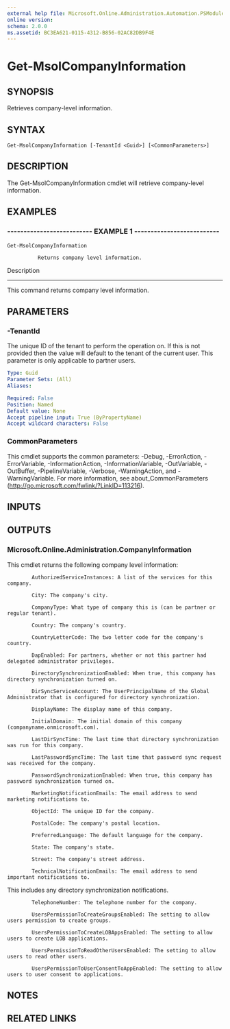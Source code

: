 ```yaml
---
external help file: Microsoft.Online.Administration.Automation.PSModule.dll-Help.xml
online version: 
schema: 2.0.0
ms.assetid: BC3EA621-0115-4312-B856-02AC82DB9F4E
---
```


# Get-MsolCompanyInformation

## SYNOPSIS
Retrieves company-level information.

## SYNTAX

```
Get-MsolCompanyInformation [-TenantId <Guid>] [<CommonParameters>]
```

## DESCRIPTION
The Get-MsolCompanyInformation cmdlet will retrieve company-level information.

## EXAMPLES

### -------------------------- EXAMPLE 1 --------------------------
```
Get-MsolCompanyInformation

          Returns company level information.
```

Description

-----------

This command returns company level information.

## PARAMETERS

### -TenantId
The unique ID of the tenant to perform the operation on.
If this is not provided then the value will default to the tenant of the current user.
This parameter is only applicable to partner users.

```yaml
Type: Guid
Parameter Sets: (All)
Aliases: 

Required: False
Position: Named
Default value: None
Accept pipeline input: True (ByPropertyName)
Accept wildcard characters: False
```

### CommonParameters
This cmdlet supports the common parameters: -Debug, -ErrorAction, -ErrorVariable, -InformationAction, -InformationVariable, -OutVariable, -OutBuffer, -PipelineVariable, -Verbose, -WarningAction, and -WarningVariable. For more information, see about_CommonParameters (http://go.microsoft.com/fwlink/?LinkID=113216).

## INPUTS

## OUTPUTS

### Microsoft.Online.Administration.CompanyInformation
This cmdlet returns the following company level information:

            AuthorizedServiceInstances: A list of the services for this company.

            City: The company's city.

            CompanyType: What type of company this is (can be partner or regular tenant).

            Country: The company's country.

            CountryLetterCode: The two letter code for the company's country.

            DapEnabled: For partners, whether or not this partner had delegated administrator privileges.

            DirectorySynchronizationEnabled: When true, this company has directory synchronization turned on.

            DirSyncServiceAccount: The UserPrincipalName of the Global Administrator that is configured for directory synchronization.

            DisplayName: The display name of this company.

            InitialDomain: The initial domain of this company (companyname.onmicrosoft.com).

            LastDirSyncTime: The last time that directory synchronization was run for this company.

            LastPasswordSyncTime: The last time that password sync request was received for the company.

            PasswordSynchronizationEnabled: When true, this company has password synchronization turned on.

            MarketingNotificationEmails: The email address to send marketing notifications to.

            ObjectId: The unique ID for the company.

            PostalCode: The company's postal location.

            PreferredLanguage: The default language for the company.

            State: The company's state.

            Street: The company's street address.

            TechnicalNotificationEmails: The email address to send important notifications to.
This includes any directory synchronization notifications.

            TelephoneNumber: The telephone number for the company.

            UsersPermissionToCreateGroupsEnabled: The setting to allow users permission to create groups.

            UsersPermissionToCreateLOBAppsEnabled: The setting to allow users to create LOB applications.

            UsersPermissionToReadOtherUsersEnabled: The setting to allow users to read other users.

            UsersPermissionToUserConsentToAppEnabled: The setting to allow users to user consent to applications.

## NOTES

## RELATED LINKS


